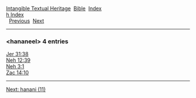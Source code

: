 [Intangible Textual Heritage](../../index)  [Bible](../index) 
[Index](index)   
[h Index](_h_)  
  [Previous](c05089)  [Next](c05091) 

------------------------------------------------------------------------

### &lt;hananeel&gt; 4 entries

[Jer 31:38](../kjv/jer031.htm#038)  
[Neh 12:39](../kjv/neh012.htm#039)  
[Neh 3:1](../kjv/neh003.htm#001)  
[Zac 14:10](../kjv/zac014.htm#010)  

------------------------------------------------------------------------

[Next: hanani (11)](c05091)
